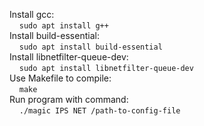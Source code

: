 Install gcc:<br/>
&nbsp;&nbsp;&nbsp;&nbsp;`sudo apt install g++`<br/>
Install build-essential:<br/>
&nbsp;&nbsp;&nbsp;&nbsp;`sudo apt install build-essential`<br/>
Install libnetfilter-queue-dev:<br/>
&nbsp;&nbsp;&nbsp;&nbsp;`sudo apt install libnetfilter-queue-dev`<br/>
Use Makefile to compile:<br/>
&nbsp;&nbsp;&nbsp;&nbsp;`make`<br/>
Run program with command:<br/>
&nbsp;&nbsp;&nbsp;&nbsp;`./magic IPS NET /path-to-config-file`<br/>
